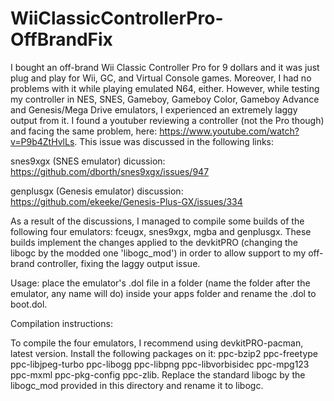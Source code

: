 # WiiClassicControllerPro-OffBrandFix
I bought an off-brand Wii Classic Controller Pro for 9 dollars and it was just plug and play for Wii, GC, and Virtual Console games. Moreover, I had no problems with it while playing emulated N64, either. However, while testing my controller in NES, SNES, Gameboy, Gameboy Color, Gameboy Advance and Genesis/Mega Drive emulators, I experienced an extremely laggy output from it. I found a youtuber reviewing a controller (not the Pro though) and facing the same problem, here: https://www.youtube.com/watch?v=P9b4ZtHvlLs.
This issue was discussed in the following links:

snes9xgx (SNES emulator) dicussion:
https://github.com/dborth/snes9xgx/issues/947

genplusgx (Genesis emulator) discussion:
https://github.com/ekeeke/Genesis-Plus-GX/issues/334

As a result of the discussions, I managed to compile some builds of the following four emulators: fceugx, snes9xgx, mgba and genplusgx. These builds implement the changes applied to the devkitPRO (changing the libogc by the modded one 'libogc_mod') in order to allow support to my off-brand controller, fixing the laggy output issue.

Usage: place the emulator's .dol file in a folder (name the folder after the emulator, any name will do) inside your apps folder and rename the .dol to boot.dol.

Compilation instructions:

To compile the four emulators, I recommend using devkitPRO-pacman, latest version. Install the following packages on it: ppc-bzip2 ppc-freetype ppc-libjpeg-turbo ppc-libogg ppc-libpng ppc-libvorbisidec ppc-mpg123 ppc-mxml ppc-pkg-config ppc-zlib. Replace the standard libogc by the libogc_mod provided in this directory and rename it to libogc.
